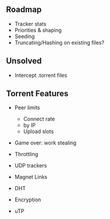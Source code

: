 ## Roadmap

* Tracker stats
* Priorities & shaping
* Seeding
* Truncating/Hashing on existing files?

## Unsolved

* Intercept .torrent files

## Torrent Features

* Peer limits
  * Connect rate
  * by IP
  * Upload slots
* Game over: work stealing
* Throttling
* UDP trackers

* Magnet Links
* DHT
* Encryption
* uTP
